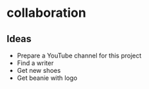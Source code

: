 # collaboration

## Ideas

* Prepare a YouTube channel for this project
* Find a writer
* Get new shoes
* Get beanie with logo